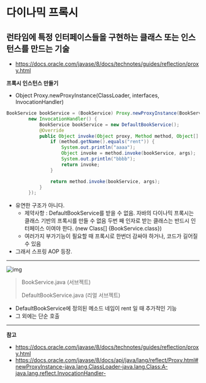 # 다이나믹 프록시

## 런타임에 특정 인터페이스들을 구현하는 클래스 또는 인스턴스를 만드는 기술

- https://docs.oracle.com/javase/8/docs/technotes/guides/reflection/proxy.html

**프록시 인스턴스 만들기**

- Object Proxy.newProxyInstance(ClassLoader, interfaces, InvocationHandler)

```java
BookService bookService = (BookService) Proxy.newProxyInstance(BookService.class.getClassLoader(), new Class[]{BookService.class},
        new InvocationHandler() {
            BookService bookService = new DefaultBookService();
            @Override
            public Object invoke(Object proxy, Method method, Object[] args) throws Throwable {
                if (method.getName().equals("rent")) {
                    System.out.println("aaaa");
                    Object invoke = method.invoke(bookService, args);
                    System.out.println("bbbb");
                    return invoke;
                }

                return method.invoke(bookService, args);
            }
        });
```

- 유연한 구조가 아니다.
  - 제약사항 : DefaultBookService를 받을 수 없음. 자바의 다이나믹 프록시는 클래스 기반의 프록시를 만들 수 없음 두번 째 인자로 받는 클래스는 반드시 인터페이스 이여야 한다. (new Class[] {BookService.class})
  - 여러가지 부가기능이 필요할 때 프록시로 한번더 감싸야 하거나, 코드가 길어질 수 있음
- 그래서 스프링 AOP 등장.

***

![img](https://lh4.googleusercontent.com/4Cntz3hXOuCxnG3T8do5jxgk4NZsd4EOmFlw-XZmtj7syEp6g9qQU1-hku-ePU_Nf2J6EnGbAwXvz-l5wlXLdj7uLvQ_C9fJZF6PRg7n6hJEUJGTl61Y9Ld5aIi-Ch9i29JXf1mt)

> BookService.java (서브젝트)
>
> DefaultBookService.java (리얼 서브젝트)

- DefaultBookService에 정의된 메소드 네임이 rent 일 때 추가적인 기능
- 그 외에는 단순 호출

***

**참고**

- https://docs.oracle.com/javase/8/docs/technotes/guides/reflection/proxy.html
- https://docs.oracle.com/javase/8/docs/api/java/lang/reflect/Proxy.html#newProxyInstance-java.lang.ClassLoader-java.lang.Class:A-java.lang.reflect.InvocationHandler-

